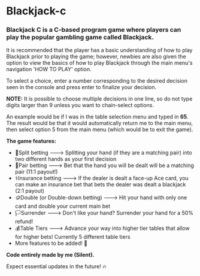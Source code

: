 # Blackjack-c

### Blackjack C is a C-based program game where players can play the popular gambling game called **Blackjack**.

It is recommended that the player has a basic understanding of how to play Blackjack prior to playing the game; however, newbies are also given the option to view the basics of how to play Blackjack through the main menu's navigation 'HOW TO PLAY' option.

To select a choice, enter a number corresponding to the desired decision seen in the console and press enter to finalize your decision.

**NOTE:** It is possible to choose multiple decisions in one line, so do not type digits larger than 9 unless you want to chain-select options.

An example would be if I was in the table selection menu and typed in **65**. The result would be that it would automatically return me to the main menu, then select option 5 from the main menu (which would be to exit the game).

**The game features:**
- 🔢Split betting ---> Splitting your hand (if they are a matching pair) into two different hands as your first decision
- 💸Pair betting ---> Bet that the hand you will be dealt will be a matching pair (11:1 payout!)
- ⚕️Insurance betting ---> If the dealer is dealt a face-up Ace card, you can make an insurance bet that bets the dealer was dealt a blackjack (2:1 payout)
- 🪙Double (or Double-down betting) ---> Hit your hand with only one card and double your current main bet
- 🏳️Surrender ---> Don't like your hand? Surrender your hand for a 50% refund!
- 💰Table Tiers ---> Advance your way into higher tier tables that allow for higher bets! Currently 5 different table tiers
- More features to be added! 💯

**Code entirely made by me (Silent).**

Expect essential updates in the future! 🔥
